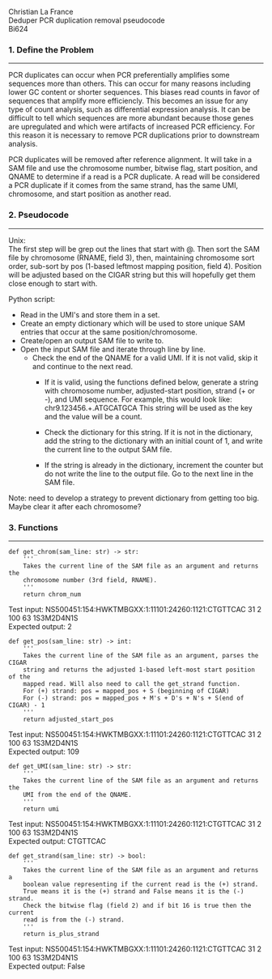 Christian La France  
Deduper PCR duplication removal pseudocode  
Bi624     


### 1. Define the Problem
----
PCR duplicates can occur when PCR preferentially amplifies some sequences more than others. This can occur for many reasons including lower GC content or shorter sequences. This biases read counts in favor of sequences that amplify more efficiencly. This becomes an issue for any type of count analysis, such as differential expression analysis. It can be difficult to tell which sequences are more abundant because those genes are upregulated and which were artifacts of increased PCR efficiency. For this reason it is necessary to remove PCR duplications prior to downstream analysis.   

PCR duplicates will be removed after reference alignment. It will take in a SAM file and use the chromosome number, bitwise flag, start position, and QNAME to determine if a read is a PCR duplicate. A read will be considered a PCR duplicate if it comes from the same strand, has the same UMI, chromosome, and start position as another read. 

### 2. Pseudocode  
----  
Unix:  
The first step will be grep out the lines that start with @. Then sort the SAM file by chromosome (RNAME, field 3), then, maintaining chromosome sort order, sub-sort by pos (1-based leftmost mapping position, field 4). Position will be adjusted based on the CIGAR string but this will hopefully get them close enough to start with. 

Python script:  
- Read in the UMI's and store them in a set. 
- Create an empty dictionary which will be used to store unique SAM entries that occur at the same position/chromosome. 
- Create/open an output SAM file to write to. 
- Open the input SAM file and iterate through line by line.  
    - Check the end of the QNAME for a valid UMI. If it is not valid, skip it and continue to the next read.  
        - If it is valid, using the functions defined below, generate a string with chromosome number, adjusted-start position, strand (+ or -), and UMI sequence. 
            For example, this would look like:
            chr9.123456.+.ATGCATGCA
            This string will be used as the key and the value will be a count.  

        - Check the dictionary for this string. If it is not in the dictionary, add the string to the dictionary with an initial count of 1, and write the current line to the output SAM file. 
        - If the string is already in the dictionary, increment the counter but do not write the line to the output file. Go to the next line in the SAM file.   

Note: need to develop a strategy to prevent dictionary from getting too big. Maybe clear it after each chromosome?

### 3. Functions  
----  

```
def get_chrom(sam_line: str) -> str:
    '''
    Takes the current line of the SAM file as an argument and returns the
    chromosome number (3rd field, RNAME).
    '''
    return chrom_num
```
Test input: NS500451:154:HWKTMBGXX:1:11101:24260:1121:CTGTTCAC	31	2	100	63	1S3M2D4N1S  
Expected output: 2  

```
def get_pos(sam_line: str) -> int:
    '''
    Takes the current line of the SAM file as an argument, parses the CIGAR 
    string and returns the adjusted 1-based left-most start position of the 
    mapped read. Will also need to call the get_strand function. 
    For (+) strand: pos = mapped_pos + S (beginning of CIGAR)
    For (-) strand: pos = mapped_pos + M's + D's + N's + S(end of CIGAR) - 1
    '''
    return adjusted_start_pos
```
Test input: NS500451:154:HWKTMBGXX:1:11101:24260:1121:CTGTTCAC	31	2	100	63	1S3M2D4N1S  
Expected output: 109  

```
def get_UMI(sam_line: str) -> str:
    '''
    Takes the current line of the SAM file as an argument and returns the 
    UMI from the end of the QNAME. 
    '''
    return umi
```
Test input: NS500451:154:HWKTMBGXX:1:11101:24260:1121:CTGTTCAC	31	2	100	63	1S3M2D4N1S  
Expected output: CTGTTCAC  

```
def get_strand(sam_line: str) -> bool:
    '''
    Takes the current line of the SAM file as an argument and returns a
    boolean value representing if the current read is the (+) strand. 
    True means it is the (+) strand and False means it is the (-) strand. 
    Check the bitwise flag (field 2) and if bit 16 is true then the current 
    read is from the (-) strand. 
    '''
    return is_plus_strand
```
Test input: NS500451:154:HWKTMBGXX:1:11101:24260:1121:CTGTTCAC	31	2	100	63	1S3M2D4N1S  
Expected output: False  